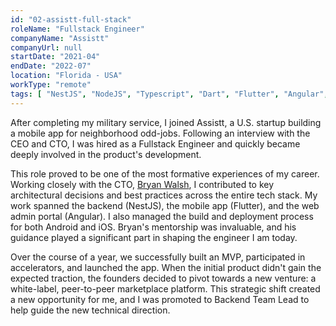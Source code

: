 ```yaml
---
id: "02-assistt-full-stack"
roleName: "Fullstack Engineer"
companyName: "Assistt"
companyUrl: null
startDate: "2021-04"
endDate: "2022-07"
location: "Florida - USA"
workType: "remote"
tags: [ "NestJS", "NodeJS", "Typescript", "Dart", "Flutter", "Angular", "MySQL", "Firebase Auth", "Firebase FCM", "Agile Scrum" ]
---
```


After completing my military service, I joined Assistt, a U.S. startup building a mobile app for neighborhood odd-jobs.
Following an interview with the CEO and CTO, I was hired as a Fullstack Engineer and quickly became deeply involved in
the product's development.

This role proved to be one of the most formative experiences of my career. Working closely with the
CTO, [Bryan Walsh](https://www.linkedin.com/in/bryangwalsh/), I contributed to key architectural decisions and best
practices across the entire tech stack. My work spanned the backend (NestJS), the mobile app (Flutter), and the web
admin portal (Angular). I also managed the build and deployment process for both Android and iOS. Bryan's mentorship was
invaluable, and his guidance played a significant part in shaping the engineer I am today.

Over the course of a year, we successfully built an MVP, participated in accelerators, and launched the app. When the
initial product didn't gain the expected traction, the founders decided to pivot towards a new venture: a white-label,
peer-to-peer marketplace platform. This strategic shift created a new opportunity for me, and I was promoted to Backend
Team Lead to help guide the new technical direction.